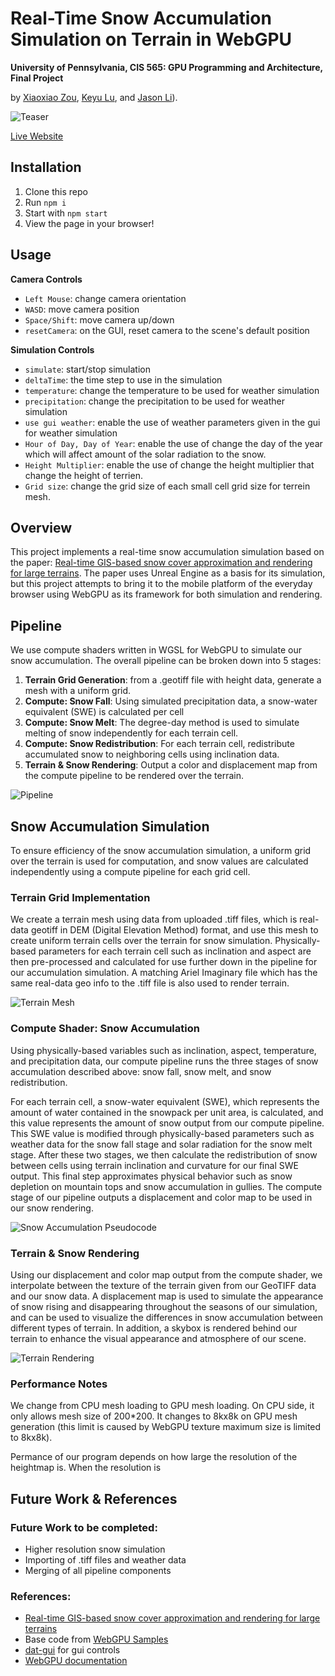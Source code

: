 # Real-Time Snow Accumulation Simulation on Terrain in WebGPU

**University of Pennsylvania, CIS 565: GPU Programming and Architecture, Final Project**

by [Xiaoxiao Zou](), [Keyu Lu](), and [Jason Li]()).

![Teaser](img/teaser.gif)

[Live Website](https://cryszzz.github.io/CIS-5650-Final-Project/samples/snowAccumulation)

## Installation
1. Clone this repo
2. Run `npm i`
3. Start with `npm start`
4. View the page in your browser!

## Usage
**Camera Controls**
- `Left Mouse`: change camera orientation
- `WASD`: move camera position
- `Space/Shift`: move camera up/down
- `resetCamera`: on the GUI, reset camera to the scene's default position

**Simulation Controls**
- `simulate`: start/stop simulation
- `deltaTime`: the time step to use in the simulation
- `temperature`: change the temperature to be used for weather simulation
- `precipitation`: change the precipitation to be used for weather simulation
- `use gui weather`: enable the use of weather parameters given in the gui for weather simulation
- `Hour of Day, Day of Year`: enable the use of change the day of the year which will affect amount of the solar radiation to the snow.
- `Height Multiplier`: enable the use of change the height multiplier that change the height of terrien.
- `Grid size`: change the grid size of each small cell grid size for terrein mesh.

## Overview

This project implements a real-time snow accumulation simulation based on the paper: [Real-time GIS-based snow cover approximation and rendering for large terrains](https://www.sciencedirect.com/science/article/pii/S0097849317301693?fr=RR-2&ref=pdf_download&rr=821fc7e57b5d421b). The paper uses Unreal Engine as a basis for its simulation, but this project attempts to bring it to the mobile platform of the everyday browser using WebGPU as its framework for both simulation and rendering.

<!-- ![Snow-Accumulation-Gif]() -->

## Pipeline
We use compute shaders written in WGSL for WebGPU to simulate our snow accumulation. The overall pipeline can be broken down into 5 stages:

1. **Terrain Grid Generation**: from a .geotiff file with height data, generate a mesh with a uniform grid.
2. **Compute: Snow Fall**: Using simulated precipitation data, a snow-water equivalent (SWE) is calculated per cell
3. **Compute: Snow Melt**: The degree-day method is used to simulate melting of snow independently for each terrain cell.
4. **Compute: Snow Redistribution**: For each terrain cell, redistribute accumulated snow to neighboring cells using inclination data.
5. **Terrain & Snow Rendering**: Output a color and displacement map from the compute pipeline to be rendered over the terrain.

![Pipeline](img/pipeline.png)

## Snow Accumulation Simulation
To ensure efficiency of the snow accumulation simulation, a uniform grid over the terrain is used for computation, and snow values are calculated independently using a compute pipeline for each grid cell. 

### Terrain Grid Implementation
We create a terrain mesh using data from uploaded .tiff files, which is real-data geotiff in DEM (Digital Elevation Method) format, and use this mesh to create uniform terrain cells over the terrain for snow simulation. Physically-based parameters for each terrain cell such as inclination and aspect are then pre-processed and calculated for use further down in the pipeline for our accumulation simulation. A matching Ariel Imaginary file which has the same real-data geo info to the .tiff file is also used to render terrain.

![Terrain Mesh](img/terrain.png)

### Compute Shader: Snow Accumulation
Using physically-based variables such as inclination, aspect, temperature, and precipitation data, our compute pipeline runs the three stages of snow accumulation described above: snow fall, snow melt, and snow redistribution. 

For each terrain cell, a snow-water equivalent (SWE), which represents the amount of water contained in the snowpack per unit area, is calculated, and this value represents the amount of snow output from our compute pipeline. This SWE value is modified through physically-based parameters such as weather data for the snow fall stage and solar radiation for the snow melt stage. After these two stages, we then calculate the redistribution of snow between cells using terrain inclination and curvature for our final SWE output. This final step approximates physical behavior such as snow depletion on mountain tops and snow accumulation in gullies. The compute stage of our pipeline outputs a displacement and color map to be used in our snow rendering. 

![Snow Accumulation Pseudocode](img/pseudocode.png)

### Terrain & Snow Rendering
Using our displacement and color map output from the compute shader, we interpolate between the texture of the terrain given from our GeoTIFF data and our snow data. A displacement map is used to simulate the appearance of snow rising and disappearing throughout the seasons of our simulation, and can be used to visualize the differences in snow accumulation between different types of terrain. In addition, a skybox is rendered behind our terrain to enhance the visual appearance and atmosphere of our scene.

![Terrain Rendering](img/terrain-zoomed-out.png)


### Performance Notes

We change from CPU mesh loading to GPU mesh loading. On CPU side, it only allows mesh size of 200*200. It changes to 8kx8k on GPU mesh generation (this limit is caused by WebGPU texture maximum size is limited to 8kx8k).

Permance of our program depends on how large the resolution of the heightmap is. When the resolution is 

## Future Work & References

### Future Work to be completed:
- Higher resolution snow simulation
- Importing of .tiff files and weather data
- Merging of all pipeline components

### References:
- [Real-time GIS-based snow cover approximation and rendering for large terrains](https://www.sciencedirect.com/science/article/pii/S0097849317301693?fr=RR-2&ref=pdf_download&rr=821fc7e57b5d421b)
- Base code from [WebGPU Samples](https://webgpu.github.io/webgpu-samples)
- [dat-gui](https://github.com/dataarts/dat.gui) for gui controls
- [WebGPU documentation](https://www.w3.org/TR/webgpu/)